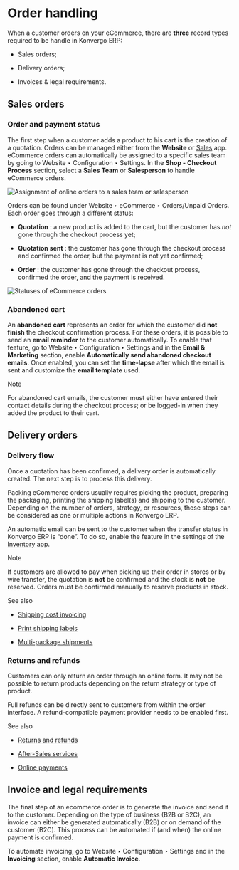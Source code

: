 # Order handling

When a customer orders on your eCommerce, there are **three** record types
required to be handle in Konvergo ERP:

  * Sales orders;

  * Delivery orders;

  * Invoices & legal requirements.

## Sales orders

### Order and payment status

The first step when a customer adds a product to his cart is the creation of a
quotation. Orders can be managed either from the **Website** or
[Sales](../../../sales/sales) app. eCommerce orders can automatically be
assigned to a specific sales team by going to Website ‣ Configuration ‣
Settings. In the **Shop - Checkout Process** section, select a **Sales Team**
or **Salesperson** to handle eCommerce orders.

![Assignment of online orders to a sales team or
salesperson](../../../../_images/handling-salesteam.png)

Orders can be found under Website ‣ eCommerce ‣ Orders/Unpaid Orders. Each
order goes through a different status:

  * **Quotation** : a new product is added to the cart, but the customer has _not_ gone through the checkout process yet;

  * **Quotation sent** : the customer has gone through the checkout process and confirmed the order, but the payment is not yet confirmed;

  * **Order** : the customer has gone through the checkout process, confirmed the order, and the payment is received.

![Statuses of eCommerce orders](../../../../_images/handling-status.png)

### Abandoned cart

An **abandoned cart** represents an order for which the customer did **not
finish** the checkout confirmation process. For these orders, it is possible
to send an **email reminder** to the customer automatically. To enable that
feature, go to Website ‣ Configuration ‣ Settings and in the **Email &
Marketing** section, enable **Automatically send abandoned checkout emails**.
Once enabled, you can set the **time-lapse** after which the email is sent and
customize the **email template** used.

<div class="alert alert-primary">
<p class="alert-title">
Note</p><p>For abandoned cart emails, the customer must either have entered their contact details during the
checkout process; or be logged-in when they added the product to their cart.</p>
</div>

## Delivery orders

### Delivery flow

Once a quotation has been confirmed, a delivery order is automatically
created. The next step is to process this delivery.

Packing eCommerce orders usually requires picking the product, preparing the
packaging, printing the shipping label(s) and shipping to the customer.
Depending on the number of orders, strategy, or resources, those steps can be
considered as one or multiple actions in Konvergo ERP.

An automatic email can be sent to the customer when the transfer status in
Konvergo ERP is “done”. To do so, enable the feature in the settings of the
[Inventory](../../../inventory_and_mrp/inventory) app.

<div class="alert alert-primary">
<p class="alert-title">
Note</p><p>If customers are allowed to pay when picking up their order in stores or by wire transfer, the
quotation is <b>not</b> be confirmed and the stock is <b>not</b> be reserved. Orders must be confirmed
manually to reserve products in stock.</p>
</div> <div class="alert alert-secondary">
<p class="alert-title">
See also</p><ul>
<li><p><a href="../../../inventory_and_mrp/inventory/shipping_receiving/advanced_operations_shipping/invoicing">Shipping cost invoicing</a></p></li>
<li><p><a href="../../../inventory_and_mrp/inventory/shipping_receiving/setup_configuration/labels">Print shipping labels</a></p></li>
<li><p><a href="../../../inventory_and_mrp/inventory/shipping_receiving/advanced_operations_shipping/multipack">Multi-package shipments</a></p></li>
</ul>
</div>

### Returns and refunds

Customers can only return an order through an online form. It may not be
possible to return products depending on the return strategy or type of
product.

Full refunds can be directly sent to customers from within the order
interface. A refund-compatible payment provider needs to be enabled first.

<div class="alert alert-secondary">
<p class="alert-title">
See also</p><ul>
<li><p><a href="../../../sales/sales/products_prices/returns">Returns and refunds</a></p></li>
<li><p><a href="../../../services/helpdesk/advanced/after_sales">After-Sales services</a></p></li>
<li><p><a href="../../../finance/payment_providers">Online payments</a></p></li>
</ul>
</div>

## Invoice and legal requirements

The final step of an ecommerce order is to generate the invoice and send it to
the customer. Depending on the type of business (B2B or B2C), an invoice can
either be generated automatically (B2B) or on demand of the customer (B2C).
This process can be automated if (and when) the online payment is confirmed.

To automate invoicing, go to Website ‣ Configuration ‣ Settings and in the
**Invoicing** section, enable **Automatic Invoice**.

